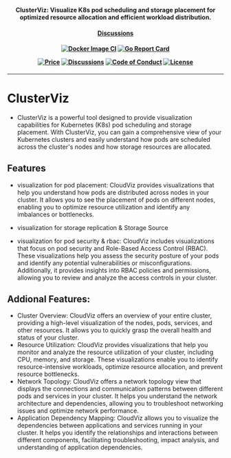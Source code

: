<p align="center"><b>ClusterViz: Visualize K8s pod scheduling and storage placement for optimized resource allocation and efficient workload distribution.</b></p>

<h4 align="center">
    <a href="https://github.com/jebinjeb/ClusterViz/discussions">Discussions</a> 
</h4>

<h4 align="center">

[![Docker Image CI](https://github.com/jebinjeb/ClusterViz/actions/workflows/docker-image.yaml/badge.svg)](https://github.com/jebinjeb/ClusterViz/actions/workflows/docker-image.yaml)
[![Go Report Card](https://goreportcard.com/badge/github.com/jebinjeb/ClusterViz)](https://goreportcard.com/report/github.com/jebinjeb/ClusterViz)


[![Price](https://img.shields.io/badge/price-FREE-0098f7.svg)](https://github.com/jebinjeb/ClusterViz/blob/main/LICENSE)
[![Discussions](https://badgen.net/badge/icon/discussions?label=open)](https://github.com/jebinjeb/ClusterViz/discussions)
[![Code of Conduct](https://badgen.net/badge/icon/code-of-conduct?label=open)](./code-of-conduct.md)
[![License](https://img.shields.io/badge/License-Apache%202.0-blue.svg)](https://opensource.org/licenses/Apache-2.0)

</h4>

<hr>


# ClusterViz

- ClusterViz is a powerful tool designed to provide visualization capabilities for Kubernetes (K8s) pod scheduling and storage placement. With ClusterViz, you can gain a comprehensive view of your Kubernetes clusters and easily understand how pods are scheduled across the cluster's nodes and how storage resources are allocated.


## Features 
- visualization for pod placement: CloudViz provides visualizations that help you understand how pods are distributed across nodes in your cluster. It allows you to see the placement of pods on different nodes, enabling you to optimize resource utilization and identify any imbalances or bottlenecks.
  
- visualization for storage replication & Storage Source
  
- visualization for pod security & rbac: CloudViz includes visualizations that focus on pod security and Role-Based Access Control (RBAC). These visualizations help you assess the security posture of your pods and identify any potential vulnerabilities or misconfigurations. Additionally, it provides insights into RBAC policies and permissions, allowing you to review and analyze the access controls in your cluster.

## Addional Features:
- Cluster Overview: CloudViz offers an overview of your entire cluster, providing a high-level visualization of the nodes, pods, services, and other resources. It allows you to quickly grasp the overall health and status of your cluster.
- Resource Utilization: CloudViz provides visualizations that help you monitor and analyze the resource utilization of your cluster, including CPU, memory, and storage. These visualizations enable you to identify resource-intensive workloads, optimize resource allocation, and prevent resource bottlenecks.
- Network Topology: CloudViz offers a network topology view that displays the connections and communication patterns between different pods and services in your cluster. It helps you understand the network architecture and dependencies, allowing you to troubleshoot networking issues and optimize network performance.
- Application Dependency Mapping: CloudViz allows you to visualize the dependencies between applications and services running in your cluster. It helps you identify the relationships and interactions between different components, facilitating troubleshooting, impact analysis, and understanding of application dependencies.
  
